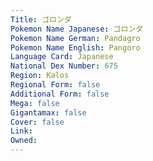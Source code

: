 ```yaml
---
﻿Title: ゴロンダ
Pokemon Name Japanese: ゴロンダ
Pokemon Name German: Pandagro
Pokemon Name English: Pangoro
Language Card: Japanese
National Dex Number: 675
Region: Kalos
Regional Form: false
Additional Form: false
Mega: false
Gigantamax: false
Cover: false
Link: 
Owned: 
---
```

